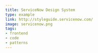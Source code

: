 ```yaml
---
title: ServiceNow Design System
type: example
link: http://styleguide.servicenow.com/
image: servicenow.png
tags:
- frontend
- code
- patterns
---
```

